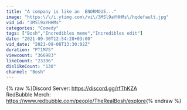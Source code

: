 ```yaml
---
title: "A company is like an  ENORMOUS..."
image: "https:\/\/i.ytimg.com\/vi\/3MSl9aYHHMs\/hqdefault.jpg"
vid_id: "3MSl9aYHHMs"
categories: "Comedy"
tags: ["Bosh","Incredibles meme","Incredibles edit"]
date: "2021-09-30T12:54:28+03:00"
vid_date: "2021-09-08T13:30:02Z"
duration: "PT1M7S"
viewcount: "366983"
likeCount: "23396"
dislikeCount: "130"
channel: "Bosh"
---
```

{% raw %}Discord Server: <a rel="nofollow" target="blank" href="https://discord.gg/rfThKZA">https://discord.gg/rfThKZA</a><br />RedBubble Merch: <a rel="nofollow" target="blank" href="https://www.redbubble.com/people/TheRealBosh/explore">https://www.redbubble.com/people/TheRealBosh/explore</a>{% endraw %}
